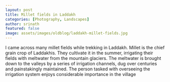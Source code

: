 ```yaml
---
layout: post
title: Millet fields in Laddakh
categories: [Photography, Landscapes]
author: srinath
featured: false
image: assets/images/oldblog/laddakh-millet-fields.jpg
---
```

I came across many millet fields while trekking in Laddakh. Millet is the chief grain crop 
of Laddakhis. They cultivate it in the summer, irrigating their fields with meltwater from
the mountain glaciers. The meltwater is brought down to the valleys by a series of irrigation
channels, dug over centuries and painstakingly maintained. The person tasked with overseeing
the irrigation system enjoys considerable importance in the village
